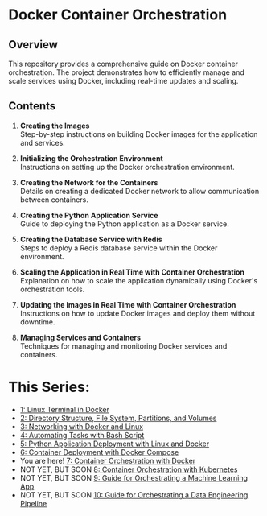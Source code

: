# Docker Container Orchestration

## Overview
This repository provides a comprehensive guide on Docker container orchestration. The project demonstrates how to efficiently manage and scale services using Docker, including real-time updates and scaling.

## Contents

1. **Creating the Images**  
   Step-by-step instructions on building Docker images for the application and services.

2. **Initializing the Orchestration Environment**  
   Instructions on setting up the Docker orchestration environment.

3. **Creating the Network for the Containers**  
   Details on creating a dedicated Docker network to allow communication between containers.

4. **Creating the Python Application Service**  
   Guide to deploying the Python application as a Docker service.

5. **Creating the Database Service with Redis**  
   Steps to deploy a Redis database service within the Docker environment.

6. **Scaling the Application in Real Time with Container Orchestration**  
   Explanation on how to scale the application dynamically using Docker's orchestration tools.

7. **Updating the Images in Real Time with Container Orchestration**  
   Instructions on how to update Docker images and deploy them without downtime.

8. **Managing Services and Containers**  
   Techniques for managing and monitoring Docker services and containers.


# This Series:
- [1: Linux Terminal in Docker](https://github.com/Caio-Felice-Cunha/Linux-Operating-System-Docker-and-Kubernetes/tree/main/01-Linux-Management-With-Docker)
- [2: Directory Structure, File System, Partitions, and Volumes](https://github.com/Caio-Felice-Cunha/Linux-Operating-System-Docker-and-Kubernetes/tree/main/02-Linux-Docker-Filesystem)
- [3: Networking with Docker and Linux](https://github.com/Caio-Felice-Cunha/Linux-Operating-System-Docker-and-Kubernetes/tree/main/03%20-%20Networking%20with%20Docker%20and%20Linux)
- [4: Automating Tasks with Bash Script](https://github.com/Caio-Felice-Cunha/Linux-Operating-System-Docker-and-Kubernetes/tree/main/04%20-%20CreatingBash%20Scripts%20for%20Automation)
- [5: Python Application Deployment with Linux and Docker](https://github.com/Caio-Felice-Cunha/Linux-Operating-System-Docker-and-Kubernetes/tree/main/05%20-%20Deploying%20Python%20Applications%20with%20Linux%20and%20Docker)
- [6: Container Deployment with Docker Compose](https://github.com/Caio-Felice-Cunha/Linux-Operating-System-Docker-and-Kubernetes/tree/main/06%20-%20Container%20Deployment%20with%20Docker%20Compose)
- You are here! [7: Container Orchestration with Docker](https://github.com/Caio-Felice-Cunha/Linux-Operating-System-Docker-and-Kubernetes/tree/main/07%20-%20Docker%20Container%20Orchestration)
- NOT YET, BUT SOON [8: Container Orchestration with Kubernetes]()
- NOT YET, BUT SOON [9: Guide for Orchestrating a Machine Learning App]()
- NOT YET, BUT SOON [10: Guide for Orchestrating a Data Engineering Pipeline]()
